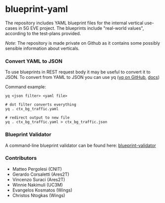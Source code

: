 # blueprint-yaml

The repository includes YAML blueprint files for the internal vertical
use-cases in 5G EVE project.
The blueprints include "real-world values", according to the test-plans
provided.

*Note*: The repository is made private on Github as it contains some possibly
sensible information about verticals.

### Convert YAML to JSON

To use blueprints in REST request body it may be useful to convert it to JSON.
To convert from YAML to JSON you can use yq
([yq on GitHub](https://github.com/mikefarah/yq/),
[docs](https://mikefarah.github.io/yq/))

Command example:

```
yq <json filter> <yaml file>

# dot filter converts everything
yq . ctx_bg_traffic.yaml

# redirect output to new file
yq . ctx_bg_traffic.yaml > ctx_bg_traffic.json
```

### Blueprint Validator

A command-line blueprint validator can be found here:
[blueprint-validator](https://github.com/5GEVE/blueprint-validator)

### Contributors

- Matteo Pergolesi (CNIT)
- Gerardo Corsaletti (Ares2T)
- Vincenzo Suraci (Ares2T)
- Winnie Nakimuli (UC3M)
- Evangelos Kosmatos (Wings)
- Christos Ntogkas (Wings)

